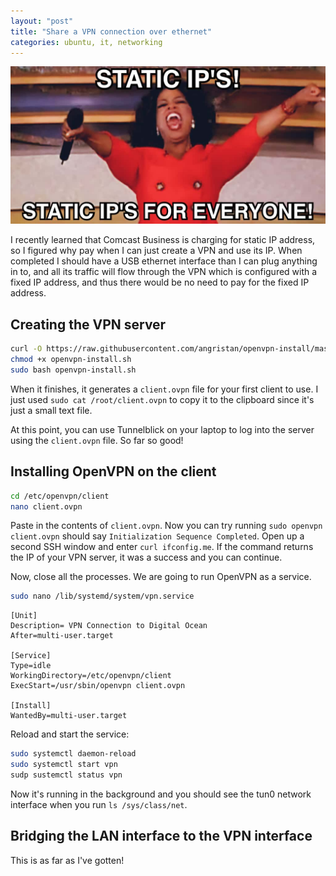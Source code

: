 ```yaml
---
layout: "post"
title: "Share a VPN connection over ethernet"
categories: ubuntu, it, networking
---
```


<img src="/assets/static-ip.jpg" alt="Static IP" class="banner"/>

I recently learned that Comcast Business is charging for static IP address, so I figured why pay when I can just create
a VPN and use its IP. When completed I should have a USB ethernet interface than I can plug anything in to, and all its
traffic will flow through the VPN which is configured with a fixed IP address, and thus there would be no need to pay
for the fixed IP address.

<!--more-->

## Creating the VPN server

``` bash
curl -O https://raw.githubusercontent.com/angristan/openvpn-install/master/openvpn-install.sh
chmod +x openvpn-install.sh
sudo bash openvpn-install.sh
```

When it finishes, it generates a `client.ovpn` file for your first client to use. I just
used `sudo cat /root/client.ovpn` to copy it to the clipboard since it's just a small text file.

At this point, you can use Tunnelblick on your laptop to log into the server using the `client.ovpn` file. So far so
good!

## Installing OpenVPN on the client

``` bash
cd /etc/openvpn/client
nano client.ovpn
```

Paste in the contents of `client.ovpn`. Now you can try running `sudo openvpn client.ovpn` should
say `Initialization Sequence Completed`. Open up a second SSH window and enter `curl ifconfig.me`. If the command
returns the IP of your VPN server, it was a success and you can continue.

Now, close all the processes. We are going to run OpenVPN as a service.

``` bash
sudo nano /lib/systemd/system/vpn.service 
```

``` unit
[Unit]
Description= VPN Connection to Digital Ocean
After=multi-user.target

[Service]
Type=idle
WorkingDirectory=/etc/openvpn/client
ExecStart=/usr/sbin/openvpn client.ovpn

[Install]
WantedBy=multi-user.target
```

Reload and start the service:

``` bash
sudo systemctl daemon-reload 
sudo systemctl start vpn
sudp sustemctl status vpn
```

Now it's running in the background and you should see the tun0 network interface when you run `ls /sys/class/net`.

## Bridging the LAN interface to the VPN interface

This is as far as I've gotten!
